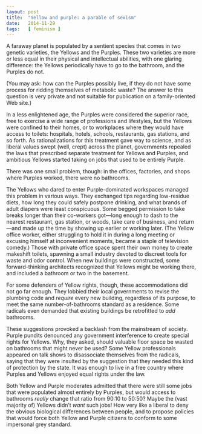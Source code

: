 ```yaml
---
layout: post
title:  "Yellow and purple: a parable of sexism"
date:   2014-11-29
tags:   [ feminism ]
---
```

A faraway planet is populated by a sentient species that comes in two genetic varieties, the Yellows and the Purples. These two varieties are more or less equal in their physical and intellectual abilities, with one glaring difference: the Yellows periodically have to go to the bathroom, and the Purples do not.

(You may ask: how can the Purples possibly live, if they do not have some process for ridding themselves of metabolic waste? The answer to this question is very private and not suitable for publication on a family-oriented Web site.)

In a less enlightened age, the Purples were considered the superior race, free to exercise a wide range of professions and lifestyles, but the Yellows were confined to their homes, or to workplaces where they would have access to toilets: hospitals, hotels, schools, restaurants, gas stations, and so forth. As rationalizations for this treatment gave way to science, and as liberal values swept (well, crept) across the planet, governments repealed the laws that prescribed separate treatment for Yellows and Purples, and ambitious Yellows started taking on jobs that used to be entirely Purple.

There was one small problem, though: in the offices, factories, and shops where Purples worked, there were no bathrooms.

The Yellows who dared to enter Purple-dominated workspaces managed this problem in various ways. They exchanged tips regarding low-residue diets, how long they could safely postpone drinking, and what brands of adult diapers were least conspicuous. Some begged permission to take breaks longer than their co-workers got—long enough to dash to the nearest restaurant, gas station, or woods, take care of business, and return—and made up the time by showing up earlier or working later. (The Yellow office worker, either struggling to hold it in during a long meeting or excusing himself at inconvenient moments, became a staple of television comedy.) Those with private office space spent their own money to create makeshift toilets, spawning a small industry devoted to discreet tools for waste and odor control. When new buildings were constructed, some forward-thinking architects recognized that Yellows might be working there, and included a bathroom or two in the basement.

For some defenders of Yellow rights, though, these accommodations did not go far enough. They lobbied their local governments to revise the plumbing code and *require* every new building, regardless of its purpose, to meet the same number-of-bathrooms standard as a residence. Some radicals even demanded that existing buildings be retrofitted to *add* bathrooms.

These suggestions provoked a backlash from the mainstream of society. Purple pundits denounced any government interference to create special rights for Yellows. Why, they asked, should valuable floor space be wasted on bathrooms that might never be used? Some Yellow professionals appeared on talk shows to disassociate themselves from the radicals, saying that they were insulted by the suggestion that they needed this kind of protection by the state. It was enough to live in a free country where Purples and Yellows enjoyed equal rights under the law.

Both Yellow and Purple moderates admitted that there were still some jobs that were populated almost entirely by Purples, but would access to bathrooms *really* change that ratio from 90:10 to 50:50? Maybe the (vast majority of) Yellows didn’t *want* such jobs! How very like a liberal to deny the obvious biological differences between people, and to propose policies that would force both Yellow and Purple citizens to conform to some impersonal grey standard.
